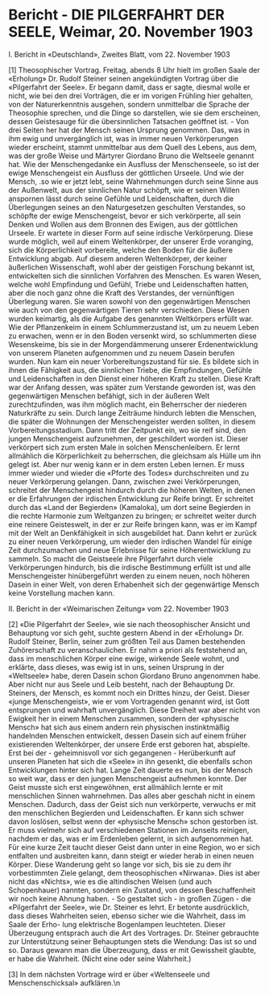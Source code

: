 # Bericht - DIE PILGERFAHRT DER SEELE, Weimar, 20. November 1903

I. Bericht in «Deutschland», Zweites Blatt, vom 22. November 1903

[1] Theosophischer Vortrag. Freitag, abends 8 Uhr hielt im großen Saale der «Erholung» Dr. Rudolf Steiner seinen angekündigten Vortrag über die «Pilgerfahrt der Seele». Er begann damit, dass er sagte, diesmal wolle er nicht, wie bei den drei Vorträgen, die er im vorigen Frühling hier gehalten, von der Naturerkenntnis ausgehen, sondern unmittelbar die Sprache der Theosophie sprechen, und die Dinge so darstellen, wie sie dem erscheinen, dessen Geistesauge für die übersinnlichen Tatsachen geöffnet ist. - Von drei Seiten her hat der Mensch seinen Ursprung genommen. Das, was in ihm ewig und unvergänglich ist, was in immer neuen Verkörperungen wieder erscheint, stammt unmittelbar aus dem Quell des Lebens, aus dem, was der große Weise und Märtyrer Giordano Bruno die Weltseele genannt hat. Wie der Menschengedanke ein Ausfluss der Menschenseele, so ist der ewige Menschengeist ein Ausfluss der göttlichen Urseele. Und wie der Mensch, .so wie er jetzt lebt, seine Wahrnehmungen durch seine Sinne aus der Außenwelt, aus der sinnlichen Natur schöpft, wie er seinen Willen anspornen lässt durch seine Gefühle und Leidenschaften, durch die Überlegungen seines an den Naturgesetzen geschulten Verstandes, so schöpfte der ewige Menschengeist, bevor er sich verkörperte, all sein Denken und Wollen aus dem Bronnen des Ewigen, aus der göttlichen Urseele. Er wartete in dieser Form auf seine irdische Verkörperung. Diese wurde möglich, weil auf einem Weltenkörper, der unserer Erde voranging, sich die Körperlichkeit vorbereite, welche den Boden für die äußere Entwicklung abgab. Auf diesem anderen Weltenkörper, der keiner äußerlichen Wissenschaft, wohl aber der geistigen Forschung bekannt ist, entwickelten sich die sinnlichen Vorfahren des Menschen. Es waren Wesen, welche wohl Empfindung und Gefühl, Triebe und Leidenschaften hatten, aber die noch ganz ohne die Kraft des Verstandes, der vernünftigen Überlegung waren. Sie waren sowohl von den gegenwärtigen Menschen wie auch von den gegenwärtigen Tieren sehr verschieden. Diese Wesen wurden keimartig, als die Aufgabe des genannten Weltkörpers erfüllt war. Wie der Pflanzenkeim in einem Schlummerzustand ist, um zu neuem Leben zu erwachen, wenn er in den Boden versenkt wird, so schlummerten diese Wesenskeime, bis sie in der Morgendämmerung unserer Erdenentwicklung von unserem Planeten aufgenommen und zu neuem Dasein berufen wurden. Nun kam ein neuer Vorbereitungszustand für sie. Es bildete sich in ihnen die Fähigkeit aus, die sinnlichen Triebe, die Empfindungen, Gefühle und Leidenschaften in den Dienst einer höheren Kraft zu stellen. Diese Kraft war der Anfang dessen, was später zum Verstande geworden ist, was den gegenwärtigen Menschen befähigt, sich in der äußeren Welt zurechtzufinden, was ihm möglich macht, ein Beherrscher der niederen Naturkräfte zu sein. Durch lange Zeiträume hindurch lebten die Menschen, die später die Wohnungen der Menschengeister werden sollten, in diesem Vorbereitungsstadium. Dann tritt der Zeitpunkt ein, wo sie reif sind, den jungen Menschengeist aufzunehmen, der geschildert worden ist. Dieser verkörpert sich zum ersten Male in solchen Menschenleibern. Er lernt allmählich die Körperlichkeit zu beherrschen, die gleichsam als Hülle um ihn gelegt ist. Aber nur wenig kann er in dem ersten Leben lernen. Er muss immer wieder und wieder die «Pforte des Todes» durchschreiten und zu neuer Verkörperung gelangen. Dann, zwischen zwei Verkörperungen, schreitet der Menschengeist hindurch durch die höheren Welten, in denen er die Erfahrungen der irdischen Entwicklung zur Reife bringt. Er schreitet durch das «Land der Begierden» (Kamaloka), um dort seine Begierden in die rechte Harmonie zum Weltganzen zu bringen; er schreitet weiter durch eine reinere Geisteswelt, in der er zur Reife bringen kann, was er im Kampf mit der Welt an Denkfähigkeit in sich ausgebildet hat. Dann kehrt er zurück zu einer neuen Verkörperung, um wieder den irdischen Wandel für einige Zeit durchzumachen und neue Erlebnisse für seine Höherentwicklung zu sammeln. So macht die Geistseele ihre Pilgerfahrt durch viele Verkörperungen hindurch, bis die irdische Bestimmung erfüllt ist und alle Menschengeister hinübergeführt werden zu einem neuen, noch höheren Dasein in einer Welt, von deren Erhabenheit sich der gegenwärtige Mensch keine Vorstellung machen kann.

II. Bericht in der «Weimarischen Zeitung» vom 22. November 1903

[2] «Die Pilgerfahrt der Seele», wie sie nach theosophischer Ansicht und Behauptung vor sich geht, suchte gestern Abend in der «Erholung» Dr. Rudolf Steiner, Berlin, seiner zum größten Teil aus Damen bestehenden Zuhörerschaft zu veranschaulichen. Er nahm a priori als feststehend an, dass im menschlichen Körper eine ewige, wirkende Seele wohnt, und erklärte, dass dieses, was ewig ist in uns, seinen Ursprung in der «Weltseele» habe, deren Dasein schon Giordano Bruno angenommen habe. Aber nicht nur aus Seele und Leib besteht, nach der Behauptung Dr. Steiners, der Mensch, es kommt noch ein Drittes hinzu, der Geist. Dieser «junge Menschengeist», wie er vom Vortragenden genannt wird, ist Gott entsprungen und wahrhaft unvergänglich. Diese Dreiheit war aber nicht von Ewigkeit her in einem Menschen zusammen, sondern der «physische Mensch» hat sich aus einem andern rein physischen instinktmäßig handelnden Menschen entwickelt, dessen Dasein sich auf einem früher existierenden Weltenkörper, der unsere Erde erst geboren hat, abspielte. Erst bei der - geheimnisvoll vor sich gegangenen - Herüberkunft auf unseren Planeten hat sich die «Seele» in ihn gesenkt, die ebenfalls schon Entwicklungen hinter sich hat. Lange Zeit dauerte es nun, bis der Mensch so weit war, dass er den jungen Menschengeist aufnehmen konnte. Der Geist musste sich erst eingewöhnen, erst allmählich lernte er mit menschlichen Sinnen wahrnehmen. Das alles aber geschah nicht in einem Menschen. Dadurch, dass der Geist sich nun verkörperte, verwuchs er mit den menschlichen Begierden und Leidenschaften. Er kann sich schwer davon loslösen, selbst wenn der «physische Mensch» schon gestorben ist. Er muss vielmehr sich auf verschiedenen Stationen im Jenseits reinigen, nachdem er das, was er im Erdenleben gelernt, in sich aufgenommen hat. Für eine kurze Zeit taucht dieser Geist dann unter in eine Region, wo er sich entfalten und ausbreiten kann, dann steigt er wieder herab in einen neuen Körper. Diese Wanderung geht so lange vor sich, bis sie zu dem ihr vorbestimmten Ziele gelangt, dem theosophischen «Nirwana». Dies ist aber nicht das «Nichts», wie es die altindischen Weisen (und auch Schopenhauer) nannten, sondern ein Zustand, von dessen Beschaffenheit wir noch keine Ahnung haben. - So gestaltet sich - in großen Zügen - die «Pilgerfahrt der Seele», wie Dr. Steiner es lehrt. Er betonte ausdrücklich, dass dieses Wahrheiten seien, ebenso sicher wie die Wahrheit, dass im Saale der Erho- lung elektrische Bogenlampen leuchteten. Dieser Überzeugung entsprach auch die Art des Vortrages. Dr. Steiner gebrauchte zur Unterstützung seiner Behauptungen stets die Wendung: Das ist so und so. Daraus gewann man die Überzeugung, dass er mit Gewissheit glaubte, er habe die Wahrheit. (Nicht eine oder seine Wahrheit.)

[3] In dem nächsten Vortrage wird er über «Weltenseele und Menschenschicksal» aufklären.\n